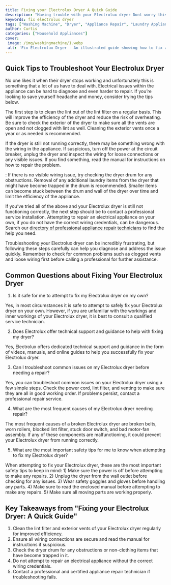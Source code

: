 ```yaml
---
title: Fixing your Electrolux Dryer A Quick Guide
description: "Having trouble with your Electrolux dryer Dont worry this guide will help you troubleshoot common issues and get your dryer back up and running in no time"
keywords: fix electrolux dryer
tags: ["Washing Machine", "Dryer", "Appliance Repair", "Laundry Appliances", "Appliance Brand"]
author: Curtis
categories: ["Household Appliances"]
cover: 
 image: /img/washingmachine/1.webp
 alt: 'Fix Electrolux Dryer - An illustrated guide showing how to fix an Electrolux dryer'
---
```

## Quick Tips to Troubleshoot Your Electrolux Dryer 

No one likes it when their dryer stops working and unfortunately this is something that a lot of us have to deal with. Electrical issues within the appliance can be hard to diagnose and even harder to repair. If you’re looking to save yourself headache and money, consider trying the tips below.

The first step is to clean the lint out of the lint filter on a regular basis. This will improve the efficiency of the dryer and reduce the risk of overheating. Be sure to check the exterior of the dryer to make sure all the vents are open and not clogged with lint as well. Cleaning the exterior vents once a year or as needed is recommended.

If the dryer is still not running correctly, there may be something wrong with the wiring in the appliance. If suspicious, turn off the power at the circuit breaker, unplug the dryer and inspect the wiring for loose connections or any visible issues. If you find something, read the manual for instructions on how to repair the problem.

: If there is no visible wiring issue, try checking the dryer drum for any obstructions. Removal of any additional laundry items from the dryer that might have become trapped in the drum is recommended. Smaller items can become stuck between the drum and wall of the dryer over time and limit the efficiency of the appliance.

If you’ve tried all of the above and your Electrolux dryer is still not functioning correctly, the next step should be to contact a professional service installation. Attempting to repair an electrical appliance on your own, if you do not have the correct wiring credentials, can be dangerous. Search our [directory of professional appliance repair technicians](./pages/appliance-repair-technicians) to find the help you need. 

Troubleshooting your Electrolux dryer can be incredibly frustrating, but following these steps carefully can help you diagnose and address the issue quickly. Remember to check for common problems such as clogged vents and loose wiring first before calling a professional for further assistance.

## Common Questions about Fixing Your Electrolux Dryer

1. Is it safe for me to attempt to fix my Electrolux dryer on my own? 

Yes, in most circumstances it is safe to attempt to safely fix your Electrolux dryer on your own. However, if you are unfamiliar with the workings and inner workings of your Electrolux dryer, it is best to consult a qualified service technician.

2. Does Electrolux offer technical support and guidance to help with fixing my dryer? 

Yes, Electrolux offers dedicated technical support and guidance in the form of videos, manuals, and online guides to help you successfully fix your Electrolux dryer. 

3. Can I troubleshoot common issues on my Electrolux dryer before needing a repair? 

Yes, you can troubleshoot common issues on your Electrolux dryer using a few simple steps. Check the power cord, lint filter, and venting to make sure they are all in good working order. If problems persist, contact a professional repair service. 

4. What are the most frequent causes of my Electrolux dryer needing repair? 

The most frequent causes of a broken Electrolux dryer are broken belts, worn rollers, blocked lint filter, stuck door switch, and bad motor-fan assembly. If any of these components are malfunctioning, it could prevent your Electrolux dryer from running correctly. 

5. What are the most important safety tips for me to know when attempting to fix my Electrolux dryer? 

When attempting to fix your Electrolux dryer, these are the most important safety tips to keep in mind: 1) Make sure the power is off before attempting to make any repairs. 2) Unplug the dryer from the wall outlet before checking for any issues. 3) Wear safety goggles and gloves before handling any parts. 4) Make sure to read the enclosed manual before attempting to make any repairs. 5) Make sure all moving parts are working properly.

## Key Takeaways from "Fixing your Electrolux Dryer: A Quick Guide"
1. Clean the lint filter and exterior vents of your Electrolux dryer regularly for improved efficiency.
2. Ensure all wiring connections are secure and read the manual for instructions if suspicious.
3. Check the dryer drum for any obstructions or non-clothing items that have become trapped in it.
4. Do not attempt to repair an electrical appliance without the correct wiring credentials.
5. Contact a professional and certified appliance repair technician if troubleshooting fails.
